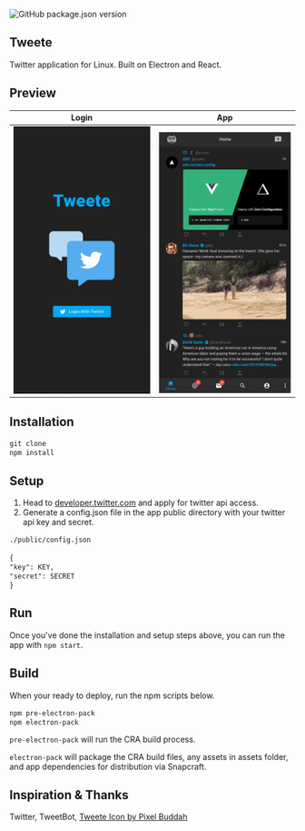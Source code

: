 ![GitHub package.json version](https://img.shields.io/github/package-json/v/vtavarez/Tweete?color=28a745)

## Tweete

Twitter application for Linux. Built on Electron and React.

## Preview

| Login                                | App                                |
| ------------------------------------ | ---------------------------------- |
| ![Tweete Login](./login-preview.png) | ![Tweete Login](./app-preview.png) |

## Installation

```
git clone
npm install
```

## Setup

1. Head to [developer.twitter.com](https://developer.twitter.com/en/apply-for-access) and apply for twitter api access.
2. Generate a config.json file in the app public directory with your twitter api key and secret.

```
./public/config.json

{
"key": KEY,
"secret": SECRET
}
```

## Run

Once you've done the installation and setup steps above, you can run the app with `npm start`.

## Build

When your ready to deploy, run the npm scripts below.

```
npm pre-electron-pack
npm electron-pack
```

`pre-electron-pack` will run the CRA build process.

`electron-pack` will package the CRA build files, any assets in assets folder, and app dependencies for distribution via Snapcraft.

## Inspiration & Thanks

Twitter,
TweetBot,
[Tweete Icon by Pixel Buddah](https://www.flaticon.com/authors/pixel-buddha")
